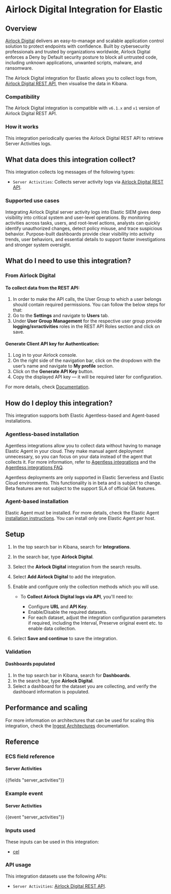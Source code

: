 # Airlock Digital Integration for Elastic

## Overview

[Airlock Digital](https://www.airlockdigital.com/) delivers an easy-to-manage and scalable application control solution to protect endpoints with confidence. Built by cybersecurity professionals and trusted by organizations worldwide, Airlock Digital enforces a Deny by Default security posture to block all untrusted code, including unknown applications, unwanted scripts, malware, and ransomware.

The Airlock Digital integration for Elastic allows you to collect logs from, [Airlock Digital REST API](https://api.airlockdigital.com/), then visualise the data in Kibana.

### Compatibility

The Airlock Digital integration is compatible with `v6.1.x` and `v1` version of Airlock Digital REST API.

### How it works

This integration periodically queries the Airlock Digital REST API to retrieve Server Activities logs.

## What data does this integration collect?

This integration collects log messages of the following types:

- `Server Activities`: Collects server activity logs via [Airlock Digital REST API](https://api.airlockdigital.com/#290b4657-17d4-4048-982e-43df95200624).


### Supported use cases
Integrating Airlock Digital server activity logs into Elastic SIEM gives deep visibility into critical system and user-level operations. By monitoring activities across tasks, users, and root-level actions, analysts can quickly identify unauthorized changes, detect policy misuse, and trace suspicious behavior. Purpose-built dashboards provide clear visibility into activity trends, user behaviors, and essential details to support faster investigations and stronger system oversight.

## What do I need to use this integration?

### From Airlock Digital

#### To collect data from the REST API:

1. In order to make the API calls, the User Group to which a user belongs should contain required permissions. You can follow the below steps for that:
2. Go to the **Settings** and navigate to **Users** tab.
3. Under **User Group Management** for the respective user group provide **logging/svractivities** roles in the REST API Roles section and click on save.

#### Generate Client API key for Authentication:

1. Log in to your Airlock console.
2. On the right side of the navigation bar, click on the dropdown with the user’s name and navigate to **My profile** section.
3. Click on the **Generate API Key** button.
4. Copy the displayed API key — it will be required later for configuration.

For more details, check [Documentation](https://api.airlockdigital.com/).

## How do I deploy this integration?

This integration supports both Elastic Agentless-based and Agent-based installations.

### Agentless-based installation

Agentless integrations allow you to collect data without having to manage Elastic Agent in your cloud. They make manual agent deployment unnecessary, so you can focus on your data instead of the agent that collects it. For more information, refer to [Agentless integrations](https://www.elastic.co/guide/en/serverless/current/security-agentless-integrations.html) and the [Agentless integrations FAQ](https://www.elastic.co/guide/en/serverless/current/agentless-integration-troubleshooting.html).

Agentless deployments are only supported in Elastic Serverless and Elastic Cloud environments. This functionality is in beta and is subject to change. Beta features are not subject to the support SLA of official GA features.

### Agent-based installation

Elastic Agent must be installed. For more details, check the Elastic Agent [installation instructions](docs-content://reference/fleet/install-elastic-agents.md). You can install only one Elastic Agent per host.

## Setup

1. In the top search bar in Kibana, search for **Integrations**.
2. In the search bar, type **Airlock Digital**.
3. Select the **Airlock Digital** integration from the search results.
4. Select **Add Airlock Digital** to add the integration.
5. Enable and configure only the collection methods which you will use.

    * To **Collect Airlock Digital logs via API**, you'll need to:

        - Configure **URL** and **API Key**.
        - Enable/Disable the required datasets.
        - For each dataset, adjust the integration configuration parameters if required, including the Interval, Preserve original event etc. to enable data collection.

6. Select **Save and continue** to save the integration.

### Validation

#### Dashboards populated

1. In the top search bar in Kibana, search for **Dashboards**.
2. In the search bar, type **Airlock Digital**.
3. Select a dashboard for the dataset you are collecting, and verify the dashboard information is populated.

## Performance and scaling

For more information on architectures that can be used for scaling this integration, check the [Ingest Architectures](https://www.elastic.co/docs/manage-data/ingest/ingest-reference-architectures) documentation.

## Reference

### ECS field reference

#### Server Activities

{{fields "server_activities"}}

### Example event

#### Server Activities

{{event "server_activities"}}

### Inputs used

These inputs can be used in this integration:

- [cel](https://www.elastic.co/docs/reference/beats/filebeat/filebeat-input-cel)

### API usage

This integration datasets use the following APIs:

- `Server Activities`: [Airlock Digital REST API](https://api.airlockdigital.com/#290b4657-17d4-4048-982e-43df95200624).

